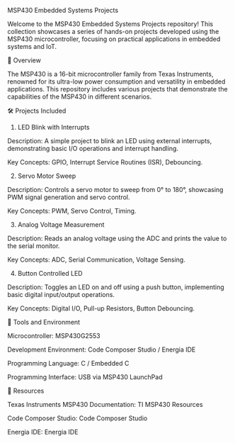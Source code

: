 MSP430 Embedded Systems Projects

Welcome to the MSP430 Embedded Systems Projects repository! This collection showcases a series of hands-on projects developed using the MSP430 microcontroller, focusing on practical applications in embedded systems and IoT.

📘 Overview

The MSP430 is a 16-bit microcontroller family from Texas Instruments, renowned for its ultra-low power consumption and versatility in embedded applications. This repository includes various projects that demonstrate the capabilities of the MSP430 in different scenarios.

🛠️ Projects Included
1. LED Blink with Interrupts

Description: A simple project to blink an LED using external interrupts, demonstrating basic I/O operations and interrupt handling.

Key Concepts: GPIO, Interrupt Service Routines (ISR), Debouncing.

2. Servo Motor Sweep

Description: Controls a servo motor to sweep from 0° to 180°, showcasing PWM signal generation and servo control.

Key Concepts: PWM, Servo Control, Timing.

3. Analog Voltage Measurement

Description: Reads an analog voltage using the ADC and prints the value to the serial monitor.

Key Concepts: ADC, Serial Communication, Voltage Sensing.

4. Button Controlled LED

Description: Toggles an LED on and off using a push button, implementing basic digital input/output operations.

Key Concepts: Digital I/O, Pull-up Resistors, Button Debouncing.

🧪 Tools and Environment

Microcontroller: MSP430G2553

Development Environment: Code Composer Studio / Energia IDE

Programming Language: C / Embedded C

Programming Interface: USB via MSP430 LaunchPad

🔗 Resources

Texas Instruments MSP430 Documentation: TI MSP430 Resources

Code Composer Studio: Code Composer Studio

Energia IDE: Energia IDE
